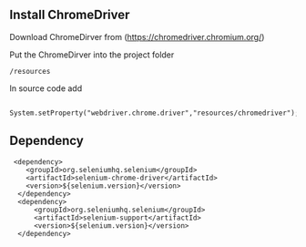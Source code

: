 ## Install ChromeDriver
Download ChromeDirver from (https://chromedriver.chromium.org/)

Put the ChromeDirver into the project folder
```
/resources
```
In source code add 
```
 System.setProperty("webdriver.chrome.driver","resources/chromedriver");
```
## Dependency
```
 <dependency>
    <groupId>org.seleniumhq.selenium</groupId>
    <artifactId>selenium-chrome-driver</artifactId>
    <version>${selenium.version}</version>
  </dependency>
  <dependency>
      <groupId>org.seleniumhq.selenium</groupId>
      <artifactId>selenium-support</artifactId>
      <version>${selenium.version}</version>
  </dependency>
```